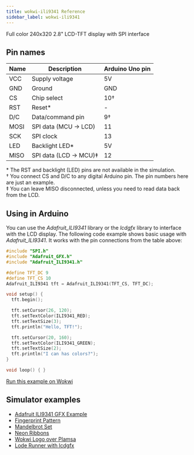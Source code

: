 ```yaml
---
title: wokwi-ili9341 Reference
sidebar_label: wokwi-ili9341
---
```


Full color 240x320 2.8" LCD-TFT display with SPI interface

<wokwi-ili9341 />

## Pin names

| Name | Description           | Arduino Uno pin |
| ---- | --------------------- | --------------- |
| VCC  | Supply voltage        | 5V              |
| GND  | Ground                | GND             |
| CS   | Chip select           | 10†             |
| RST  | Reset\*               | -               |
| D/C  | Data/command pin      | 9†              |
| MOSI | SPI data (MCU → LCD)  | 11              |
| SCK  | SPI clock             | 13              |
| LED  | Backlight LED\*       | 5V              |
| MISO | SPI data (LCD → MCU)‡ | 12              |

\* The RST and backlight (LED) pins are not available in the simulation.  
† You connect CS and D/C to any digital Arduino pin. The pin numbers here are just an example.  
‡ You can leave MISO disconnected, unless you need to read data back from the LCD.

## Using in Arduino

You can use the _Adafruit_ILI9341_ library or the _lcdgfx_ library to interface with the LCD display. The following code example shows basic usage with _Adafruit_ILI9341_. It works with the pin connections from the table above:

```cpp
#include "SPI.h"
#include "Adafruit_GFX.h"
#include "Adafruit_ILI9341.h"

#define TFT_DC 9
#define TFT_CS 10
Adafruit_ILI9341 tft = Adafruit_ILI9341(TFT_CS, TFT_DC);

void setup() {
  tft.begin();

  tft.setCursor(26, 120);
  tft.setTextColor(ILI9341_RED);
  tft.setTextSize(3);
  tft.println("Hello, TFT!");

  tft.setCursor(20, 160);
  tft.setTextColor(ILI9341_GREEN);
  tft.setTextSize(2);
  tft.println("I can has colors?");
}

void loop() { }
```

[Run this example on Wokwi](https://wokwi.com/arduino/projects/308024602434470466)

## Simulator examples

- [Adafruit ILI9341 GFX Example](https://wokwi.com/arduino/projects/307567201804616256)
- [Fingerprint Pattern](https://wokwi.com/arduino/projects/307567963154678338)
- [Mandelbrot Set](https://wokwi.com/arduino/projects/307567275170333248)
- [Neon Ribbons](https://wokwi.com/arduino/projects/307577144545903170)
- [Wokwi Logo over Plamsa](https://wokwi.com/arduino/projects/307664460274729536)
- [Lode Runner with lcdgfx](https://wokwi.com/arduino/projects/308022099088245312)
